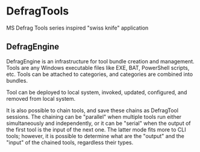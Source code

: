 # DefragTools
MS Defrag Tools series inspired "swiss knife" application

## DefragEngine
DefragEngine is an infrastructure for tool bundle creation and management. Tools are any Windows executable files like EXE, BAT, PowerShell scripts, etc. Tools can be attached to categories, and categories are combined into bundles.

Tool can be deployed to local system, invoked, updated, configured, and removed from local system.

It is also possible to chain tools, and save these chains as DefragTool sessions. The chaining can be "parallel" when multiple tools run either simultaneously and independently, or it can be "serial" when the output of the first tool is the input of the next one. The latter mode fits more to CLI tools; however, it is possible to determine what are the "output" and the "input" of the chained tools, regardless their types.
